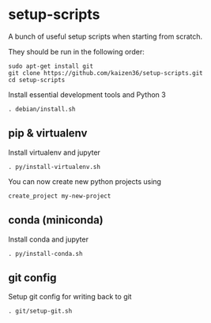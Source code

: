 # setup-scripts

A bunch of useful setup scripts when starting from scratch.

They should be run in the following order:

```
sudo apt-get install git
git clone https://github.com/kaizen36/setup-scripts.git
cd setup-scripts
```

Install essential development tools and Python 3
```
. debian/install.sh 
```

## pip & virtualenv

Install virtualenv and jupyter
```
. py/install-virtualenv.sh
```

You can now create new python projects using
```
create_project my-new-project
```

## conda (miniconda)

Install conda and jupyter
```
. py/install-conda.sh
```

## git config

Setup git config for writing back to git
```
. git/setup-git.sh
```
